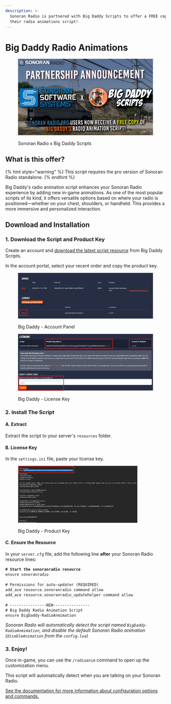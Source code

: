 ```yaml
---
description: >-
  Sonoran Radio is partnered with Big Daddy Scripts to offer a FREE copy of
  their radio animations script!
---
```


# Big Daddy Radio Animations

<figure><img src="../../.gitbook/assets/SONORAN X BIGPAPA2.png" alt=""><figcaption><p>Sonoran Radio x Big Daddy Scripts</p></figcaption></figure>

## What is this offer?

{% hint style="warning" %}
This script requires the pro version of Sonoran Radio standalone.
{% endhint %}

Big Daddy's radio animation script enhances your Sonoran Radio experience by adding new in-game animations. As one of the most popular scripts of its kind, it offers versatile options based on where your radio is positioned—whether on your chest, shoulders, or handheld. This provides a more immersive and personalized interaction.

## Download and Installation

### 1. Download the Script and Product Key

Create an account and [download the latest script resource](https://sonoran.link/bigdaddy) from Big Daddy Scripts.

In the account portal, select your recent order and copy the product key.

<div>

<figure><img src="../../.gitbook/assets/image (1).png" alt=""><figcaption><p>Big Daddy - Account Panel</p></figcaption></figure>

 

<figure><img src="../../.gitbook/assets/image.png" alt=""><figcaption><p>Big Daddy - License Key</p></figcaption></figure>

</div>

### 2. Install The Script

#### A. Extract

Extract the script to your server's `resources` folder.

#### B. License Key

In the `settings.ini` file, paste your license key.

<figure><img src="../../.gitbook/assets/image (2).png" alt="" width="375"><figcaption><p>Big Daddy - Product Key</p></figcaption></figure>

#### C. Ensure the Resource

In your `server.cfg` file, add the following line **after** your Sonoran Radio resource lines:

<pre><code><strong># Start the sonoranradio resource
</strong>ensure sonoranradio

# Permissions for auto-updater (REQUIRED)
add_ace resource.sonoranradio command allow
add_ace resource.sonoranradio_updatehelper command allow

# ----------------NEW----------------
# Big Daddy Radio Animation Script
ensure BigDaddy-RadioAnmimation
</code></pre>

_Sonoran Radio will automatically detect the script named `BigDaddy-RadioAnmimation`, and disable the default Sonoran Radio animation (`disableAnimation` from the `config.lua`)_

### 3. Enjoy!

Once in-game, you can use the `/radioanim` command to open up the customization menu.

This script will automatically detect when you are talking on your Sonoran Radio.

[See the documentation for more information about configuration options and commands.](https://wiki.bigdaddyscripts.com/en/documentation/Radio-Animation)
